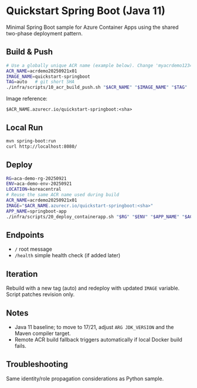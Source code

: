 # Quickstart Spring Boot (Java 11)

Minimal Spring Boot sample for Azure Container Apps using the shared two-phase deployment pattern.

## Build & Push
```bash
# Use a globally unique ACR name (example below). Change 'myacrdemo12345' to your own.
ACR_NAME=acrdemo20250921x01
IMAGE_NAME=quickstart-springboot
TAG=auto   # git short SHA
./infra/scripts/10_acr_build_push.sh "$ACR_NAME" "$IMAGE_NAME" "$TAG"
```
Image reference:
```
$ACR_NAME.azurecr.io/quickstart-springboot:<sha>
```

## Local Run
```bash
mvn spring-boot:run
curl http://localhost:8080/
```

## Deploy
```bash
RG=aca-demo-rg-20250921
ENV=aca-demo-env-20250921
LOCATION=koreacentral
# Reuse the same ACR name used during build
ACR_NAME=acrdemo20250921x01
IMAGE="$ACR_NAME.azurecr.io/quickstart-springboot:<sha>"
APP_NAME=springboot-app
./infra/scripts/20_deploy_containerapp.sh "$RG" "$ENV" "$APP_NAME" "$ACR_NAME" "$IMAGE" "$LOCATION"
```

## Endpoints
- `/` root message
- `/health` simple health check (if added later)

## Iteration
Rebuild with a new tag (auto) and redeploy with updated `IMAGE` variable. Script patches revision only.

## Notes
- Java 11 baseline; to move to 17/21, adjust `ARG JDK_VERSION` and the Maven compiler target.
- Remote ACR build fallback triggers automatically if local Docker build fails.

## Troubleshooting
Same identity/role propagation considerations as Python sample.
